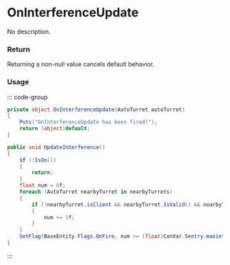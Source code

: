 # OnInterferenceUpdate
<Badge type="info" text="Turret"/><Badge type="danger" text="Carbon Compatible"/><Badge type="warning" text="Oxide Compatible"/>
No description.
### Return
Returning a non-null value cancels default behavior.

### Usage
::: code-group
```csharp [Example]
private object OnInterferenceUpdate(AutoTurret autoTurret)
{
	Puts("OnInterferenceUpdate has been fired!");
	return (object)default;
}
```
```csharp [Source — Assembly-CSharp @ AutoTurret]
public void UpdateInterference()
{
	if (!IsOn())
	{
		return;
	}
	float num = 0f;
	foreach (AutoTurret nearbyTurret in nearbyTurrets)
	{
		if (!nearbyTurret.isClient && nearbyTurret.IsValid() && nearbyTurret.gameObject.activeSelf && !nearbyTurret.EqualNetID(net.ID) && nearbyTurret.IsOn() && !nearbyTurret.HasInterference())
		{
			num += 1f;
		}
	}
	SetFlag(BaseEntity.Flags.OnFire, num >= (float)ConVar.Sentry.maxinterference);
}

```
:::

